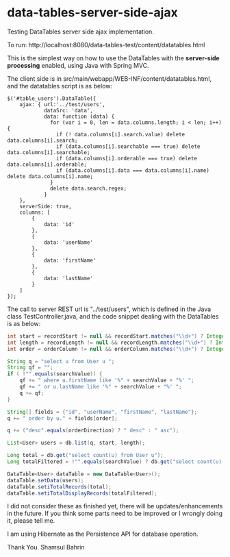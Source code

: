 # data-tables-server-side-ajax
Testing DataTables server side ajax implementation.

To run: http://localhost:8080/data-tables-test/content/datatables.html

This is the simplest way on how to use the DataTables with the **server-side processing** enabled, using Java
with Spring MVC.

The client side is in src/main/webapp/WEB-INF/content/datatables.html, and the datatables script is as below:

```
$('#table_users').DataTable({
    ajax: { url:'../test/users',
    		dataSrc: 'data',
    		data: function (data) {
    	      for (var i = 0, len = data.columns.length; i < len; i++) {
    	        if (! data.columns[i].search.value) delete data.columns[i].search;
    	        if (data.columns[i].searchable === true) delete data.columns[i].searchable;
    	        if (data.columns[i].orderable === true) delete data.columns[i].orderable;
    	        if (data.columns[i].data === data.columns[i].name) delete data.columns[i].name;
    	      }
    	      delete data.search.regex;
    		}
    },
    serverSide: true,
    columns: [
        {
            data: 'id'
        },
        {
            data: 'userName'
        },	            
        {
            data: 'firstName'
        },
        {
            data: 'lastName'
        }
    ]
});
```

The call to server REST url is "../test/users", which is defined in the Java class TestController.java, and the code snippet dealing with the DataTables is as below:

```java
int start = recordStart != null && recordStart.matches("\\d+") ? Integer.parseInt(recordStart) : 0;
int length = recordLength != null && recordLength.matches("\\d+") ? Integer.parseInt(recordLength) : 10;
int order = orderColumn != null && orderColumn.matches("\\d+") ? Integer.parseInt(orderColumn) : 0;

String q = "select u from User u ";
String qf = "";
if ( !"".equals(searchValue)) {
	qf += " where u.firstName like '%" + searchValue + "%' ";
	qf += " or u.lastName like '%" + searchValue + "%' ";
	q += qf;
}

String[] fields = {"id", "userName", "firstName", "lastName"};
q += " order by u." + fields[order];

q += ("desc".equals(orderDirection) ? " desc" : " asc");

List<User> users = db.list(q, start, length);

Long total = db.get("select count(u) from User u");
Long totalFiltered = !"".equals(searchValue) ? db.get("select count(u) from User u " + qf) : total;

DataTable<User> dataTable = new DataTable<User>();
dataTable.setData(users);
dataTable.setiTotalRecords(total);
dataTable.setiTotalDisplayRecords(totalFiltered);
```

I did not consider these as finished yet, there will be updates/enhancements in the future.  If you think some parts need to be improved or I wrongly doing it, please tell me.

I am using Hibernate as the Persistence API for database operation.

Thank You.
Shamsul Bahrin

